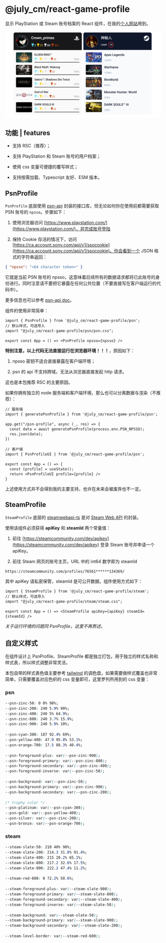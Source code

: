 # @july_cm/react-game-profile

显示 PlayStation 或 Steam 账号档案的 React 组件，在我的[个人网站](https://www.july.icu/abort)用到。

![preview](./assets/preview.png)

## 功能 | features

- 支持 RSC（推荐）；

- 支持 PlayStation 和 Steam 账号的用户档案；

- 使用 css 变量可便捷的覆写样式；

- 支持按需加载、Typescript 友好、ESM 版本。

## PsnProfile

`PsnProfile` 底层使用 [psn-api](https://github.com/achievements-app/psn-api) 封装的接口库，但无论如何你在使用前都需要获取 PSN 账号的 `npsso`。步骤如下：

1. 使用浏览器访问 [https://www.playstation.com/](https://www.playstation.com/)，并完成账号登陆

2. 保持 Cookie 存活的情况下，访问 [https://ca.account.sony.com/api/v1/ssocookie](https://ca.account.sony.com/api/v1/ssocookie)。你会看到一个 JSON 格式的字符串返回：

```json
{ "npsso": "<64 character token>" }
```

它就是当前 PSN 账号的 npsso，这意味着后续所有的数据请求都将已此账号的身份进行。同时注意请不要把它暴露在任何公共位置（不要直接写在客户端运行的代码中）。

更多信息也可以参考 [psn-api doc](https://psn-api.achievements.app/)。

组件的使用非常简单：

```tsx
import { PsnProfile } from '@july_cm/react-game-profile/psn';
// 默认样式，可选导入
import "@july_cm/react-game-profile/psn/psn.css";

export const App = () => <PsnProfile npsso={npsso} />
```

**特别注意，以上代码无法直接运行在浏览器环境！！！**，原因如下：

1. npsso 密钥不适合直接暴露在客户端环境；

2. psn 的 api 不支持跨域，无法从浏览器直接发起 http 请求。

这也是本包推荐 RSC 的主要原因。

如果你拥有独立的 node 服务端和客户端环境，那么也可以分离数据与渲染（不推荐）：

```tsx
// 服务端
import { generatePsnProfile } from '@july_cm/react-game-profile/psn';

app.get("/psn-profile", async (_, res) => {
  const data = await generatePsnProfile(process.env.PSN_NPSSO);
  res.json(data);
})

// 客户端
import { PsnProfileUI } from '@july_cm/react-game-profile/psn';

export const App = () => {
  const [profile] = useState();
  return <PsnProfileUI profile={profile} />
}
```

上述使用方式并不会得到我的主要支持，也许在未来会被废弃也不一定。

## SteamProfile

`SteamProfile` 底层的 [steamwebapi-ts](https://github.com/Pho3niX90/steamwebapi-ts) 是对 [Steam Web API](https://partner.steamgames.com/doc/webapi) 的封装。

使用该组件必须获得 **apiKey** 和 **steamId** 两个常量值：

1. 前往 [https://steamcommunity.com/dev/apikey](https://steamcommunity.com/dev/apikey) 登录 Steam 账号并申请一个 apiKey。

2. 前往 Steam 网页的账号主页，URL 中的 int64 数字即为 steamId

```
https://steamcommunity.com/profiles/76561******134369/
```

其中 apiKey 请私密保管，steamId 是可公开数据。组件使用方式如下：

```tsx
import { SteamProfile } from '@july_cm/react-game-profile/steam';
// 默认样式，可选导入
import "@july_cm/react-game-profile/steam/steam.css";

export const App = () => <SteamProfile apiKey={apiKey} steamId={steamId} />
```

*关于运行环境的问题同 PsnProfile，这里不再赘述。*

## 自定义样式

在组件设计上 PsnProfile、SteamProfile 都是独立打包，用于独立的样式名称和样式表，所以样式调整非常灵活。

本包自带的样式表色值主要参考 [tailwind](https://www.shadcn-ui.cn/colors) 的调色盘，如果需要做样式覆盖也非常简单，只需要覆盖对应色织的 css 变量即可，这里罗列所用到的 css 变量：

### psn

```css
--psn-zinc-50: 0 0% 98%;
--psn-zinc-200: 240 5.9% 90%;
--psn-zinc-400: 240 5% 64.9%;
--psn-zinc-800: 240 3.7% 15.9%;
--psn-zinc-900: 240 5.9% 10%;

--psn-cyan-300: 187 92.4% 69%;
--psn-yellow-400: 47.9 95.8% 53.1%;
--psn-orange-700: 17.5 88.3% 40.4%;

--psn-foreground-plus: var(--psn-zinc-900);
--psn-foreground-primary: var(--psn-zinc-800);
--psn-foreground-secondary: var(--psn-zinc-400);
--psn-foreground-inverse: var(--psn-zinc-50);

--psn-background: var(--psn-zinc-50);
--psn-background-primary: var(--psn-zinc-900);
--psn-background-secondary: var(--psn-zinc-200);

/* trophy color */
--psn-platinum: var(--psn-cyan-300);
--psn-gold: var(--psn-yellow-400);
--psn-silver: var(--psn-zinc-200);
--psn-bronze: var(--psn-orange-700);
```

### steam

```css
--steam-slate-50: 210 40% 98%;
--steam-slate-200: 214.3 31.8% 91.4%;
--steam-slate-400: 215 20.2% 65.1%;
--steam-slate-800: 217.2 32.6% 17.5%;
--steam-slate-900: 222.2 47.4% 11.2%;

--steam-red-600: 0 72.2% 50.6%;

--steam-foreground-plus: var(--steam-slate-900);
--steam-foreground-primary: var(--steam-slate-800);
--steam-foreground-secondary: var(--steam-slate-400);
--steam-foreground-inverse: var(--steam-slate-50);

--steam-background: var(--steam-slate-50);
--steam-background-primary: var(--steam-slate-900);
--steam-background-secondary: var(--steam-slate-200);

--steam-level-border: var(--steam-red-600);
```